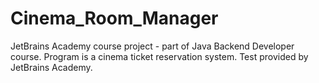 # Cinema_Room_Manager

JetBrains Academy course project - part of Java Backend Developer course.
Program is a cinema ticket reservation system.
Test provided by JetBrains Academy.
